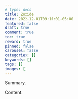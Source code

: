 ```yaml
---
# type: docs 
title: Zoxide
date: 2022-12-01T09:16:01-05:00
featured: false
draft: true
comment: true
toc: true
reward: true
pinned: false
carousel: false
categories: []
keywords: []
tags: []
images: []
---
```


Summary.

<!--more-->

Content.
